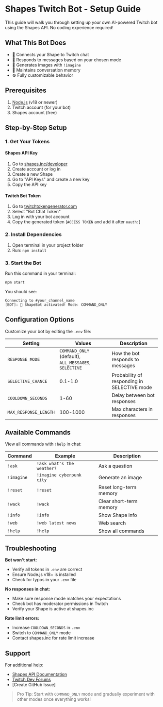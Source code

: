 # Shapes Twitch Bot - Setup Guide

This guide will walk you through setting up your own AI-powered Twitch bot using the Shapes API. No coding experience required!

## What This Bot Does

- 🤖 Connects your Shape to Twitch chat
- 💬 Responds to messages based on your chosen mode
- 🎨 Generates images with `!imagine`
- 🧠 Maintains conversation memory
- ⚙️ Fully customizable behavior

## Prerequisites

1. [Node.js](https://nodejs.org/) (v18 or newer)
2. Twitch account (for your bot)
3. Shapes account (free)

## Step-by-Step Setup

### 1. Get Your Tokens

#### Shapes API Key
1. Go to [shapes.inc/developer](https://shapes.inc/developer)
2. Create account or log in
3. Create a new Shape 
4. Go to "API Keys" and create a new key
5. Copy the API key

#### Twitch Bot Token
1. Go to [twitchtokengenerator.com](https://twitchtokengenerator.com/)
2. Select "Bot Chat Token"
3. Log in with your bot account
4. Copy the generated token (`ACCESS TOKEN` and add it after `oauth:`)

### 2. Install Dependencies

1. Open terminal in your project folder
2. Run: `npm install`

### 3. Start the Bot

Run this command in your terminal:
```bash
npm start
```

You should see:
```
Connecting to #your_channel_name
[BOT]: 🤖 ShapeBot activated! Mode: COMMAND_ONLY
```

## Configuration Options

Customize your bot by editing the `.env` file:

| Setting | Values | Description |
|---------|--------|-------------|
| `RESPONSE_MODE` | `COMMAND_ONLY` (default), `ALL_MESSAGES`, `SELECTIVE` | How the bot responds to messages |
| `SELECTIVE_CHANCE` | 0.1-1.0 | Probability of responding in SELECTIVE mode |
| `COOLDOWN_SECONDS` | 1-60 | Delay between bot responses |
| `MAX_RESPONSE_LENGTH` | 100-1000 | Max characters in responses |

## Available Commands

View all commands with `!help` in chat:

| Command | Example | Description |
|---------|---------|-------------|
| `!ask` | `!ask what's the weather?` | Ask a question |
| `!imagine` | `!imagine cyberpunk city` | Generate an image |
| `!reset` | `!reset` | Reset long-term memory |
| `!wack` | `!wack` | Clear short-term memory |
| `!info` | `!info` | Show Shape info |
| `!web` | `!web latest news` | Web search |
| `!help` | `!help` | Show all commands |

## Troubleshooting

**Bot won't start:**
- Verify all tokens in `.env` are correct
- Ensure Node.js v18+ is installed
- Check for typos in your `.env` file

**No responses in chat:**
- Make sure response mode matches your expectations
- Check bot has moderator permissions in Twitch
- Verify your Shape is active at shapes.inc

**Rate limit errors:**
- Increase `COOLDOWN_SECONDS` in `.env`
- Switch to `COMMAND_ONLY` mode
- Contact shapes.inc for rate limit increase

## Support

For additional help:
- [Shapes API Documentation](https://api.shapes.inc/docs)
- [Twitch Dev Forums](https://discuss.dev.twitch.tv/)
- [Create GitHub Issue]

> Pro Tip: Start with `COMMAND_ONLY` mode and gradually experiment with other modes once everything works!


